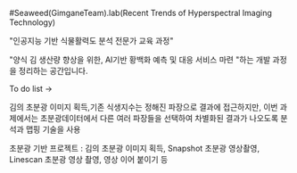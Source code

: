 #Seaweed(GimganeTeam).lab(Recent Trends of Hyperspectral Imaging Technology)




"인공지능 기반 식물활력도 분석 전문가 교육 과정"

 "양식 김 생산량 향상을 위한, AI기반 황백화 예측 및 대응 서비스 마련 "하는 개발 과정을 정리하는 공간입니다.



To do list  ->

김의 초분광 이미지 획득,기존 식생지수는 정해진 파장으로 결과에 접근하지만,
 이번 과제에서는 초분광데이터에서 다른 여러 파장들을 선택하여 차별화된 결과가 나오도록 분석과 맵핑 기술을 사용

초분광 기반 프로젝트 : 
김의 초분광 이미지 획득, Snapshot 초분광 영상촬영, Linescan 초분광 영상 촬영, 
영상 이어 붙이기 등
